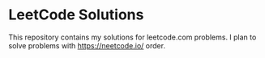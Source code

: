 # LeetCode Solutions

This repository contains my solutions for leetcode.com problems. 
I plan to solve problems with https://neetcode.io/ order. 
